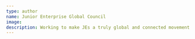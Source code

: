 ```yaml
---
type: author
name: Junior Enterprise Global Council
image: 
description: Working to make JEs a truly global and connected movement.
---
```

